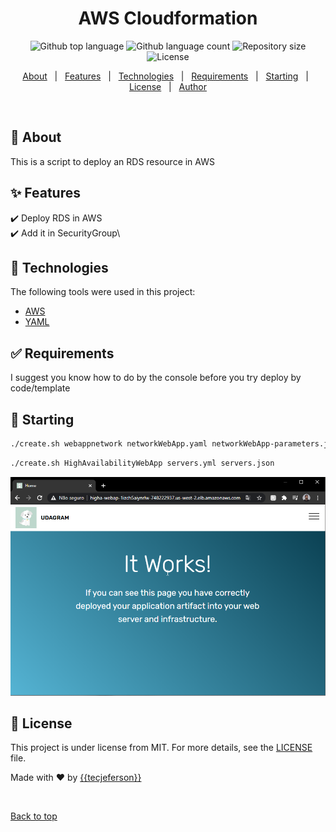 </div>

<h1 align="center">AWS Cloudformation</h1>

<p align="center">
  <img alt="Github top language" src="https://img.shields.io/github/languages/top/{{tecjeferson}}/configuringaws_cli?color=56BEB8">

  <img alt="Github language count" src="https://img.shields.io/github/languages/count/{{tecjeferson}}/configuringaws_cli?color=56BEB8">

  <img alt="Repository size" src="https://img.shields.io/github/repo-size/{{tecjeferson}}/configuringaws_cli?color=56BEB8">

  <img alt="License" src="https://img.shields.io/github/license/{{tecjeferson}}/configuringaws_cli?color=56BEB8">

</p>

<!-- Status -->

<!-- <h4 align="center">
	🚧  ConfiguringAWS_CLI 🚀 Under construction...  🚧
</h4>

<hr> -->

<p align="center">
  <a href="#dart-about">About</a> &#xa0; | &#xa0; 
  <a href="#sparkles-features">Features</a> &#xa0; | &#xa0;
  <a href="#rocket-technologies">Technologies</a> &#xa0; | &#xa0;
  <a href="#white_check_mark-requirements">Requirements</a> &#xa0; | &#xa0;
  <a href="#checkered_flag-starting">Starting</a> &#xa0; | &#xa0;
  <a href="#memo-license">License</a> &#xa0; | &#xa0;
  <a href="https://github.com/{{YOUR_GITHUB_USERNAME}}" target="_blank">Author</a>
</p>

<br>

## :dart: About

This is a script to deploy an RDS resource in AWS

## :sparkles: Features

:heavy_check_mark: Deploy RDS in AWS\
:heavy_check_mark: Add it in SecurityGroup\

## :rocket: Technologies

The following tools were used in this project:

- [AWS](https://aws.amazon.com/)
- [YAML](https://yaml.org/)

## :white_check_mark: Requirements

I suggest you know how to do by the console before you try deploy by code/template

## :checkered_flag: Starting

```bash
./create.sh webappnetwork networkWebApp.yaml networkWebApp-parameters.json
```

```bash
./create.sh HighAvailabilityWebApp servers.yml servers.json
```

![](Deploy/img/udagramproject.png)

## :memo: License

This project is under license from MIT. For more details, see the [LICENSE](LICENSE.md) file.

Made with :heart: by <a href="https://github.com/{{tecjeferson}}" target="_blank">{{tecjeferson}}</a>

&#xa0;

<a href="#top">Back to top</a>
